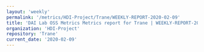 ```yaml
---
layout: 'weekly'
permalink: '/metrics/HDI-Project/Trane/WEEKLY-REPORT-2020-02-09'
title: 'DAI Lab OSS Metrics Metrics report for Trane | WEEKLY-REPORT-2020-02-09'
organization: 'HDI-Project'
repository: 'Trane'
current_date: '2020-02-09'
---
```

